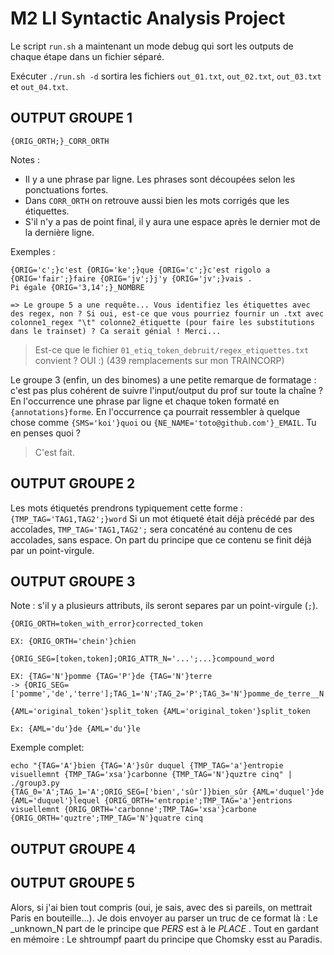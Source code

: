 # M2 LI Syntactic Analysis Project

Le script `run.sh` a maintenant un mode debug qui sort les outputs de chaque étape dans un fichier séparé.

Exécuter `./run.sh -d` sortira les fichiers `out_01.txt`, `out_02.txt`, `out_03.txt` et `out_04.txt`.

## OUTPUT GROUPE 1
`{ORIG_ORTH;}_CORR_ORTH`

Notes :
- Il y a une phrase par ligne. Les phrases sont découpées selon les ponctuations fortes.
- Dans `CORR_ORTH` on retrouve aussi bien les mots corrigés que les étiquettes.
- S'il n'y a pas de point final, il y aura une espace après le dernier mot de la dernière ligne.

Exemples :
```
{ORIG='c';}c'est {ORIG='ke';}que {ORIG='c';}c'est rigolo a {ORIG='fair';}faire {ORIG='jv';}j'y {ORIG='jv';}vais .
Pi égale {ORIG='3,14';}_NOMBRE
```

	=> Le groupe 5 a une requête... Vous identifiez les étiquettes avec des regex, non ? Si oui, est-ce que vous pourriez fournir un .txt avec colonne1_regex "\t" colonne2_étiquette (pour faire les substitutions dans le trainset) ? Ca serait génial ! Merci...
> Est-ce que le fichier `01_etiq_token_debruit/regex_etiquettes.txt` convient ?
OUI :) (439 remplacements sur mon TRAINCORP)

Le groupe 3 (enfin, un des binomes) a une petite remarque de formatage : c'est pas plus cohérent de suivre l'input/output du prof sur toute la chaîne ? En l'occurrence une phrase par ligne et chaque token formaté en `{annotations}forme`. En l'occurrence ça pourrait ressembler à quelque chose comme `{SMS='koi'}quoi` ou `{NE_NAME='toto@github.com'}_EMAIL`. Tu en penses quoi ?
> C'est fait.

## OUTPUT GROUPE 2

Les mots étiquetés prendrons typiquement cette forme : `{TMP_TAG='TAG1,TAG2';}word`
Si un mot étiqueté était déjà précédé par des accolades, `TMP_TAG='TAG1,TAG2';` sera concaténé au contenu de ces accolades, sans espace. On part du principe que ce contenu se finit déjà par un point-virgule. 

## OUTPUT GROUPE 3

Note : s'il y a plusieurs attributs, ils seront separes par un point-virgule (`;`).

`{ORIG_ORTH=token_with_error}corrected_token`

`EX: {ORIG_ORTH='chein'}chien`

`{ORIG_SEG=[token,token];ORIG_ATTR_N='...';...}compound_word`

```
EX: {TAG='N'}pomme {TAG='P'}de {TAG='N'}terre
-> {ORIG_SEG=['pomme','de','terre'];TAG_1='N';TAG_2='P';TAG_3='N'}pomme_de_terre__N
```

`{AML='original_token'}split_token {AML='original_token'}split_token`

`Ex: {AML='du'}de {AML='du'}le`

Exemple complet:

```
echo "{TAG='A'}bien {TAG='A'}sûr duquel {TMP_TAG='a'}entropie visuellemnt {TMP_TAG='xsa'}carbonne {TMP_TAG='N'}quztre cinq" | ./group3.py
{TAG_0='A';TAG_1='A';ORIG_SEG=['bien','sûr']}bien_sûr {AML='duquel'}de {AML='duquel'}lequel {ORIG_ORTH='entropie';TMP_TAG='a'}entrions visuellemnt {ORIG_ORTH='carbonne';TMP_TAG='xsa'}carbone {ORIG_ORTH='quztre';TMP_TAG='N'}quatre cinq
```

## OUTPUT GROUPE 4

## OUTPUT GROUPE 5
Alors, si j'ai bien tout compris (oui, je sais, avec des si pareils, on mettrait Paris en bouteille...). Je dois envoyer au parser un truc de ce format là :
	Le _unknown_N part de le principe que _PERS_ est à le _PLACE_ . 
Tout en gardant en mémoire :
	Le shtroumpf paart du principe que Chomsky esst au Paradis.
